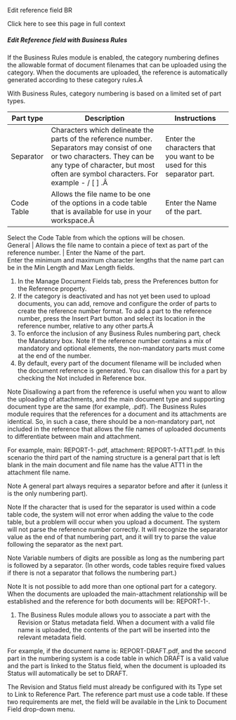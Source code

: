 Edit reference field BR

Click here to see this page in full context

#####  Edit Reference field with Business Rules

If the Business Rules module is enabled, the category numbering defines the
allowable format of document filenames that can be uploaded using the
category. When the documents are uploaded, the reference is automatically
generated according to these category rules.Â

With Business Rules, category numbering is based on a limited set of part
types.

Part type  |  Description  |  Instructions   
---|---|---  
Separator  |  Characters which delineate the parts of the reference number. Separators may consist of one or two characters. They can be any type of character, but most often are symbol characters. For example - / [ ] .Â  |  Enter the characters that you want to be used for this separator part.   
Code Table  |  Allows the file name to be one of the options in a code table that is available for use in your workspace.Â  |  Enter the Name of the part.   
Select the Code Table from which the options will be chosen.  
General  |  Allows the file name to contain a piece of text as part of the reference number.  |  Enter the Name of the part.   
Enter the minimum and maximum character lengths that the name part can be in
the Min Length and Max Length fields.  
  
  

  1. In the Manage Document Fields tab, press the Preferences button for the Reference property. 
  2. If the category is deactivated and has not yet been used to upload documents, you can add, remove and configure the order of parts to create the reference number format. To add a part to the reference number, press the Insert Part button and select its location in the reference number, relative to any other parts.Â 
  3. To enforce the inclusion of any Business Rules numbering part, check the Mandatory box. Note If the reference number contains a mix of mandatory and optional elements, the non-mandatory parts must come at the end of the number. 
  4. By default, every part of the document filename will be included when the document reference is generated. You can disallow this for a part by checking the Not included in Reference box. 

Note  Disallowing a part from the reference is useful when you want to allow
the uploading of attachments, and the main document type and supporting
document type are the same (for example, .pdf). The Business Rules module
requires that the references for a document and its attachments are identical.
So, in such a case, there should be a non-mandatory part, not included in the
reference that allows the file names of uploaded documents to differentiate
between main and attachment.

For example, main: REPORT-1-.pdf, attachment: REPORT-1-ATT1.pdf. In this
scenario the third part of the naming structure is a general part that is left
blank in the main document and file name has the value ATT1 in the attachment
file name.

Note  A general part always requires a separator before and after it (unless
it is the only numbering part).

Note  If the character that is used for the separator is used within a code
table code, the system will not error when adding the value to the code table,
but a problem will occur when you upload a document. The system will not parse
the reference number correctly. It will recognize the separator value as the
end of that numbering part, and it will try to parse the value following the
separator as the next part.

Note  Variable numbers of digits are possible as long as the numbering part is
followed by a separator. (In other words, code tables require fixed values if
there is not a separator that follows the numbering part.)

Note  It is not possible to add more than one optional part for a category.  
When the documents are uploaded the main-attachment relationship will be
established and the reference for both documents will be: REPORT-1-.

  1. The Business Rules module allows you to associate a part with the Revision or Status metadata field. When a document with a valid file name is uploaded, the contents of the part will be inserted into the relevant metadata field. 

For example, if the document name is: REPORT-DRAFT.pdf, and the second part in
the numbering system is a code table in which DRAFT is a valid value and the
part is linked to the Status field, when the document is uploaded its Status
will automatically be set to DRAFT.

The Revision and Status field must already be configured with its Type set to
Link to Reference Part. The reference part must use a code table. If these two
requirements are met, the field will be available in the Link to Document
Field drop-down menu.


